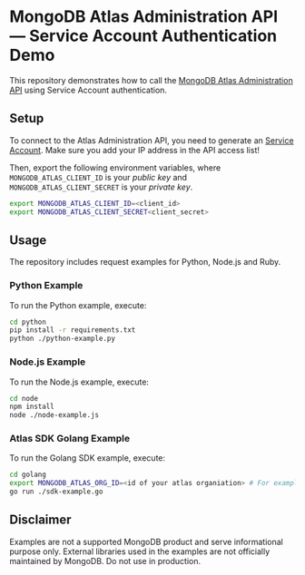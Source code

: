 # MongoDB Atlas Administration API — Service Account Authentication Demo

This repository demonstrates how to call the [MongoDB Atlas Administration API](https://www.mongodb.com/docs/atlas/api/) using Service Account authentication. 

## Setup

To connect to the Atlas Administration API, you need to generate an [Service Account](hhttps://www.mongodb.com/docs/atlas/api/service-accounts-overview/). Make sure you add your IP address in the API access list!

Then, export the following environment variables, where `MONGODB_ATLAS_CLIENT_ID` is your _public key_ and `MONGODB_ATLAS_CLIENT_SECRET` is your _private key_.

```bash
export MONGODB_ATLAS_CLIENT_ID=<client_id>
export MONGODB_ATLAS_CLIENT_SECRET<client_secret>
```

## Usage

The repository includes request examples for Python, Node.js and Ruby.

### Python Example

To run the Python example, execute:

```bash
cd python
pip install -r requirements.txt
python ./python-example.py
```

### Node.js Example

To run the Node.js example, execute:

```bash
cd node
npm install
node ./node-example.js
```

### Atlas SDK Golang Example

To run the Golang SDK example, execute:

```bash
cd golang
export MONGODB_ATLAS_ORG_ID=<id of your atlas organiation> # For example 6707a96bc2b066602a4dfdcc
go run ./sdk-example.go
```

## Disclaimer

Examples are not a supported MongoDB product and serve informational purpose only.
External libraries used in the examples are not officially maintained by MongoDB.
Do not use in production.
